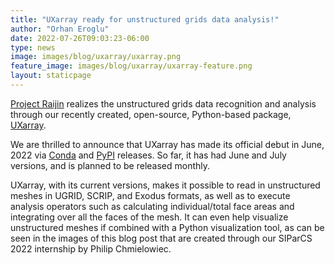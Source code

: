 ```yaml
---
title: "UXarray ready for unstructured grids data analysis!"
author: "Orhan Eroglu"
date: 2022-07-26T09:03:23-06:00
type: news
image: images/blog/uxarray/uxarray.png
feature_image: images/blog/uxarray/uxarray-feature.png
layout: staticpage
---
```


[Project Raijin](https://vast.ucar.edu/projects/raijin/) realizes 
the unstructured grids data recognition and analysis through our 
recently created, open-source, Python-based package, 
[UXarray](https://github.com/UXARRAY/uxarray). 

We are thrilled to 
announce that UXarray has made its official debut in June, 2022 via 
[Conda](https://anaconda.org/conda-forge/uxarray) and 
[PyPI](https://pypi.org/project/uxarray/) releases. So far, it has 
had June and July versions, and is planned to be released monthly. 

UXarray, with its current versions, makes it possible to read in 
unstructured meshes in UGRID, SCRIP, and Exodus formats, as well as 
to execute analysis operators such as calculating individual/total 
face areas and integrating over all the faces of the mesh. It can 
even help visualize unstructured meshes if combined with a Python 
visualization tool, as can be seen in the images of this blog post 
that are created through our SIParCS 2022 internship by Philip 
Chmielowiec. 

